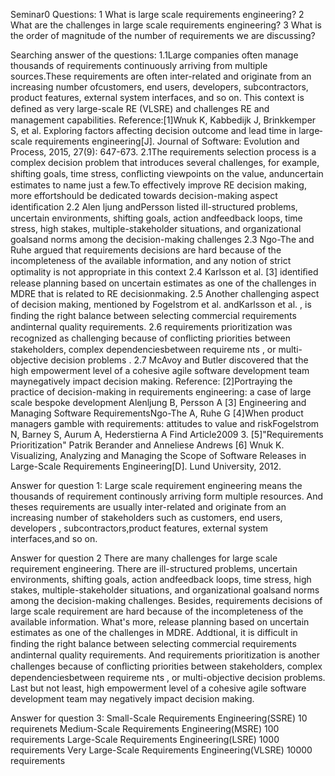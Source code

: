 Seminar0
Questions:
1 What is large scale requirements engineering?
2 What are the challenges in large scale requirements engineering?
3 What is the order of magnitude of the number of requirements we are
discussing?

Searching answer of the questions:
1.1Large companies often manage thousands of requirements continuously arriving from multiple sources.These requirements are often inter-related and originate from an increasing number ofcustomers, end users, developers, subcontractors, product features, external system interfaces, and so on. This context is deﬁned as very large-scale RE (VLSRE) and challenges RE and management capabilities.
Reference:[1]Wnuk K, Kabbedijk J, Brinkkemper S, et al. Exploring factors affecting decision outcome and lead time in large‐scale requirements engineering[J]. Journal of Software: Evolution and Process, 2015, 27(9): 647-673.
2.1The requirements selection process is a complex decision problem that introduces several challenges, for example, shifting goals, time stress, conﬂicting viewpoints on the value, anduncertain estimates to name just a few.To effectively improve RE decision making, more effortshould be dedicated towards decision-making aspect identiﬁcation 
2.2 Alen ljung andPersson listed ill-structured problems, uncertain environments, shifting goals, action andfeedback loops, time stress, high stakes, multiple-stakeholder situations, and organizational goalsand norms among the decision-making challenges
2.3 Ngo-The and Ruhe argued that requirements decisions are hard because of the incompleteness of the available information, and any notion of strict optimality is not appropriate in this context
2.4 Karlsson et al. [3] identiﬁed release planning based on uncertain estimates as one of the challenges in MDRE that is related to RE decisionmaking. 
2.5 Another challenging aspect of decision making, mentioned by Fogelstrom et al. andKarlsson et al. , is ﬁnding the right balance between selecting commercial requirements andinternal quality requirements. 
2.6 requirements prioritization was recognized as challenging because of conﬂicting priorities between stakeholders, complex dependenciesbetween requireme nts , or multi-objective decision problems . 
2.7 McAvoy and Butler discovered that the high empowerment level of a cohesive agile software development team maynegatively impact decision making.
Reference:
[2]Portraying the practice of decision-making in requirements engineering: a case of large scale bespoke development
Alenljung B, Persson A
[3] Engineering and Managing Software RequirementsNgo-The A, Ruhe G
[4]When product managers gamble with requirements: attitudes to value and riskFogelstrom N, Barney S, Aurum A, Hederstierna A
Find Article2009
3.
[5]"Requirements Prioritization" Patrik Berander and Anneliese Andrews
[6] Wnuk K. Visualizing, Analyzing and Managing the Scope of Software Releases in Large-Scale Requirements Engineering[D]. Lund University, 2012.


Answer for question 1:
Large scale requirement engineering means the thousands of requirement continously arriving form multiple resources. And theses requirements are usually inter-related and originate from an increasing number of stakeholders such as customers, end users, developers , subcontractors,product features, external system interfaces,and so on.

Answer for question 2
There are many challenges for large scale requirement engineering. There are ill-structured problems, uncertain environments, shifting goals, action andfeedback loops, time stress, high stakes, multiple-stakeholder situations, and organizational goalsand norms among the decision-making challenges. Besides, requirements decisions of large scale requirement are hard because of the incompleteness of the available information. What's more, release planning based on uncertain estimates as one of the challenges in MDRE. Addtional,  it is difficult in ﬁnding the right balance between selecting commercial requirements andinternal quality requirements. And requirements prioritization is another challenges because of conﬂicting priorities between stakeholders, complex dependenciesbetween requireme nts , or multi-objective decision problems. Last but not least, high empowerment level of a cohesive agile software development team may negatively impact decision making.

Answer for question 3:
Small-Scale Requirements Engineering(SSRE) 10 requirenets
Medium-Scale Requirements Engineering(MSRE) 100 requirements
Large-Scale Requirements Engineering(LSRE)  1000 requirements
Very Large-Scale Requirements Engineering(VLSRE) 10000 requirements

